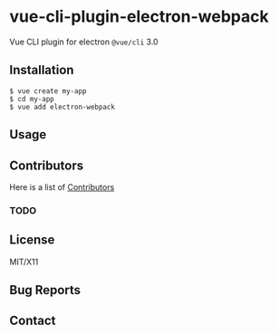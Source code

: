 # vue-cli-plugin-electron-webpack

Vue CLI plugin for electron `@vue/cli` 3.0

## Installation

    $ vue create my-app
    $ cd my-app
    $ vue add electron-webpack

## Usage

## Contributors
Here is a list of [Contributors]()

### TODO

## License
MIT/X11

## Bug Reports

## Contact